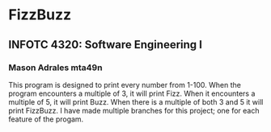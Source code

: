 # FizzBuzz
## INFOTC 4320: Software Engineering I
### Mason Adrales mta49n

This program is designed to print every number from 1-100. When the program encounters a multiple of 3, it will print Fizz. When it encounters a multiple of 5, it will print Buzz. When there is a multiple of both 3 and 5 it will print FizzBuzz. I have made multiple branches for this project; one for each feature of the progam.
